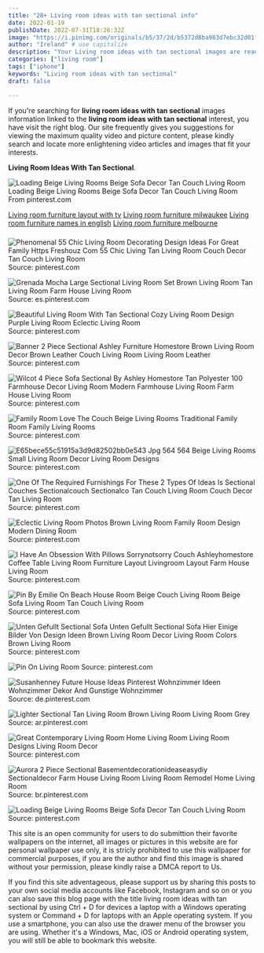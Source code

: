 ```yaml
---
title: "28+ Living room ideas with tan sectional info"
date: 2022-01-19
publishDate: 2022-07-31T18:26:32Z
image: "https://i.pinimg.com/originals/b5/37/2d/b5372d8ba983d7ebc32d01f13daca8d9.jpg"
author: "Ireland" # use capitalize
description: "Your Living room ideas with tan sectional images are ready in this website. Living room ideas with tan sectional are a topic that is being searched for and liked by netizens today. You can Download the Living room ideas with tan sectional files here. Download all royalty-free images."
categories: ["living room"]
tags: ["iphone"]
keywords: "Living room ideas with tan sectional"
draft: false

---
```


If you're searching for **living room ideas with tan sectional** images information linked to the **living room ideas with tan sectional** interest, you have visit the right  blog.  Our site frequently  gives you  suggestions  for viewing  the maximum  quality video and picture  content, please kindly search and locate more enlightening video articles and images  that fit your interests.

**Living Room Ideas With Tan Sectional**. 

![Loading Beige Living Rooms Beige Sofa Decor Tan Couch Living Room](https://i.pinimg.com/originals/b5/37/2d/b5372d8ba983d7ebc32d01f13daca8d9.jpg "Loading Beige Living Rooms Beige Sofa Decor Tan Couch Living Room")
Loading Beige Living Rooms Beige Sofa Decor Tan Couch Living Room From pinterest.com

[Living room furniture layout with tv](/living-room-furniture-layout-with-tv/)
[Living room furniture milwaukee](/living-room-furniture-milwaukee/)
[Living room furniture names in english](/living-room-furniture-names-in-english/)
[Living room furniture melbourne](/living-room-furniture-melbourne/)



### 

 


![Phenomenal 55 Chic Living Room Decorating Design Ideas For Great Family Https Freshouz Com 55 Chic Living Tan Living Room Couch Decor Tan Couch Living Room](https://i.pinimg.com/originals/23/85/50/238550c736978f2369d56abc5a733bf0.jpg "Phenomenal 55 Chic Living Room Decorating Design Ideas For Great Family Https Freshouz Com 55 Chic Living Tan Living Room Couch Decor Tan Couch Living Room")
Source: pinterest.com

 

![Grenada Mocha Large Sectional Living Room Set Brown Living Room Tan Living Room Farm House Living Room](https://i.pinimg.com/originals/3e/69/d9/3e69d99a042453460163a47aeb5f894c.jpg "Grenada Mocha Large Sectional Living Room Set Brown Living Room Tan Living Room Farm House Living Room")
Source: es.pinterest.com

 

![Beautiful Living Room With Tan Sectional Cozy Living Room Design Purple Living Room Eclectic Living Room](https://i.pinimg.com/564x/0e/f1/f9/0ef1f9c68f0b30c837565f0720dec0cf--purple-accent-walls-plum-walls.jpg "Beautiful Living Room With Tan Sectional Cozy Living Room Design Purple Living Room Eclectic Living Room")
Source: pinterest.com

 

![Banner 2 Piece Sectional Ashley Furniture Homestore Brown Living Room Decor Brown Leather Couch Living Room Living Room Leather](https://i.pinimg.com/originals/1c/c0/1f/1cc01f680f557cce8245f09ca9004295.jpg "Banner 2 Piece Sectional Ashley Furniture Homestore Brown Living Room Decor Brown Leather Couch Living Room Living Room Leather")
Source: pinterest.com

 

![Wilcot 4 Piece Sofa Sectional By Ashley Homestore Tan Polyester 100 Farmhouse Decor Living Room Modern Farmhouse Living Room Farm House Living Room](https://i.pinimg.com/originals/ed/4f/9f/ed4f9fdf6555d1f265754d4ea316dc45.jpg "Wilcot 4 Piece Sofa Sectional By Ashley Homestore Tan Polyester 100 Farmhouse Decor Living Room Modern Farmhouse Living Room Farm House Living Room")
Source: pinterest.com

 

![Family Room Love The Couch Beige Living Rooms Traditional Family Room Family Living Rooms](https://i.pinimg.com/originals/00/53/08/00530875dd1770732385d4ff9482576c.jpg "Family Room Love The Couch Beige Living Rooms Traditional Family Room Family Living Rooms")
Source: pinterest.com

 

![E65bece55c51915a3d9d82502bb0e543 Jpg 564 564 Beige Living Rooms Small Living Room Decor Living Room Designs](https://i.pinimg.com/originals/80/6a/8c/806a8cf496585ba255d88d0df163aa99.jpg "E65bece55c51915a3d9d82502bb0e543 Jpg 564 564 Beige Living Rooms Small Living Room Decor Living Room Designs")
Source: pinterest.com

 

![One Of The Required Furnishings For These 2 Types Of Ideas Is Sectional Couches Sectionalcouch Sectionalco Tan Couch Living Room Couch Decor Tan Living Room](https://i.pinimg.com/564x/01/43/f6/0143f66be81a1ec27758e7540f260d51.jpg "One Of The Required Furnishings For These 2 Types Of Ideas Is Sectional Couches Sectionalcouch Sectionalco Tan Couch Living Room Couch Decor Tan Living Room")
Source: pinterest.com

 

![Eclectic Living Room Photos Brown Living Room Family Room Design Modern Dining Room](https://i.pinimg.com/originals/82/27/2e/82272ecfe4dcd167b10c3782940d8a57.jpg "Eclectic Living Room Photos Brown Living Room Family Room Design Modern Dining Room")
Source: pinterest.com

 

![I Have An Obsession With Pillows Sorrynotsorry Couch Ashleyhomestore Coffee Table Living Room Furniture Layout Livingroom Layout Farm House Living Room](https://i.pinimg.com/736x/21/b9/0f/21b90f10730e45fbdc0c342bac548b12.jpg "I Have An Obsession With Pillows Sorrynotsorry Couch Ashleyhomestore Coffee Table Living Room Furniture Layout Livingroom Layout Farm House Living Room")
Source: pinterest.com

 

![Pin By Emilie On Beach House Room Beige Couch Living Room Beige Sofa Living Room Tan Couch Living Room](https://i.pinimg.com/736x/a2/f6/fa/a2f6fa1d7631077d47951d8dd645a202.jpg "Pin By Emilie On Beach House Room Beige Couch Living Room Beige Sofa Living Room Tan Couch Living Room")
Source: pinterest.com

 

![Unten Gefullt Sectional Sofa Unten Gefullt Sectional Sofa Hier Einige Bilder Von Design Ideen Brown Living Room Decor Living Room Colors Brown Living Room](https://i.pinimg.com/originals/1c/84/74/1c8474a99eaead4f46d804220d668d79.jpg "Unten Gefullt Sectional Sofa Unten Gefullt Sectional Sofa Hier Einige Bilder Von Design Ideen Brown Living Room Decor Living Room Colors Brown Living Room")
Source: pinterest.com

 

![Pin On Living Room](https://i.pinimg.com/originals/55/ec/14/55ec1484b91476736becbd4ec4854752.jpg "Pin On Living Room")
Source: pinterest.com

 

![Susanhenney Future House Ideas Pinterest Wohnzimmer Ideen Wohnzimmer Dekor And Gunstige Wohnzimmer](https://i.pinimg.com/originals/e1/bb/3b/e1bb3ba866a9df627ab2630f56ff4d35.jpg "Susanhenney Future House Ideas Pinterest Wohnzimmer Ideen Wohnzimmer Dekor And Gunstige Wohnzimmer")
Source: de.pinterest.com

 

![Lighter Sectional Tan Living Room Brown Living Room Living Room Grey](https://i.pinimg.com/originals/96/b1/4c/96b14cd1ac32f15ce3bac850e5596fdd.jpg "Lighter Sectional Tan Living Room Brown Living Room Living Room Grey")
Source: ar.pinterest.com

 

![Great Contemporary Living Room Home Living Room Living Room Designs Living Room Decor](https://i.pinimg.com/originals/a8/82/64/a882646be16e9e52b9accbd5a110c10e.jpg "Great Contemporary Living Room Home Living Room Living Room Designs Living Room Decor")
Source: pinterest.com

 

![Aurora 2 Piece Sectional Basementdecorationideaseasydiy Sectionaldecor Farm House Living Room Living Room Remodel Home Living Room](https://i.pinimg.com/originals/26/f9/b5/26f9b5574813c128403238ef9c67452f.jpg "Aurora 2 Piece Sectional Basementdecorationideaseasydiy Sectionaldecor Farm House Living Room Living Room Remodel Home Living Room")
Source: br.pinterest.com

 

![Loading Beige Living Rooms Beige Sofa Decor Tan Couch Living Room](https://i.pinimg.com/originals/b5/37/2d/b5372d8ba983d7ebc32d01f13daca8d9.jpg "Loading Beige Living Rooms Beige Sofa Decor Tan Couch Living Room")
Source: pinterest.com

 

This site is an open community for users to do submittion their favorite wallpapers on the internet, all images or pictures in this website are for personal wallpaper use only, it is stricly prohibited to use this wallpaper for commercial purposes, if you are the author and find this image is shared without your permission, please kindly raise a DMCA report to Us.

If you find this site adventageous, please support us by sharing this posts to your own social media accounts like Facebook, Instagram and so on or you can also save this blog page with the title living room ideas with tan sectional by using Ctrl + D for devices a laptop with a Windows operating system or Command + D for laptops with an Apple operating system. If you use a smartphone, you can also use the drawer menu of the browser you are using. Whether it's a Windows, Mac, iOS or Android operating system, you will still be able to bookmark this website.
